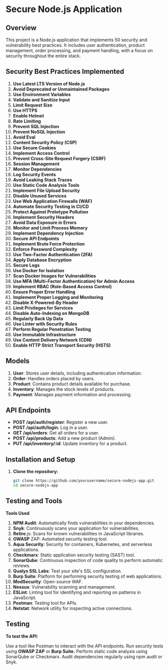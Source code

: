 # Secure Node.js Application

## Overview

This project is a Node.js application that implements 50 security and vulnerability best practices. It includes user authentication, product management, order processing, and payment handling, with a focus on security throughout the entire stack.

## Security Best Practices Implemented

1. **Use Latest LTS Version of Node.js**
2. **Avoid Deprecated or Unmaintained Packages**
3. **Use Environment Variables**
4. **Validate and Sanitize Input**
5. **Limit Request Size**
6. **Use HTTPS**
7. **Enable Helmet**
8. **Rate Limiting**
9. **Prevent SQL Injection**
10. **Prevent NoSQL Injection**
11. **Avoid Eval**
12. **Content Security Policy (CSP)**
13. **Use Secure Cookies**
14. **Implement Access Control**
15. **Prevent Cross-Site Request Forgery (CSRF)**
16. **Session Management**
17. **Monitor Dependencies**
18. **Log Security Events**
19. **Avoid Leaking Stack Traces**
20. **Use Static Code Analysis Tools**
21. **Implement File Upload Security**
22. **Disable Unused Services**
23. **Use Web Application Firewalls (WAF)**
24. **Automate Security Testing in CI/CD**
25. **Protect Against Prototype Pollution**
26. **Implement Security Headers**
27. **Avoid Data Exposure in Errors**
28. **Monitor and Limit Process Memory**
29. **Implement Dependency Injection**
30. **Secure API Endpoints**
31. **Implement Brute Force Protection**
32. **Enforce Password Complexity**
33. **Use Two-Factor Authentication (2FA)**
34. **Apply Database Encryption**
35. **Secure Logs**
36. **Use Docker for Isolation**
37. **Scan Docker Images for Vulnerabilities**
38. **Use MFA (Multi-Factor Authentication) for Admin Access**
39. **Implement RBAC (Role-Based Access Control)**
40. **Ensure Proper Error Handling**
41. **Implement Proper Logging and Monitoring**
42. **Disable X-Powered-By Header**
43. **Limit Privileges for Services**
44. **Disable Auto-Indexing on MongoDB**
45. **Regularly Back Up Data**
46. **Use Linter with Security Rules**
47. **Perform Regular Penetration Testing**
48. **Use Immutable Infrastructure**
49. **Use Content Delivery Network (CDN)**
50. **Enable HTTP Strict Transport Security (HSTS)**

## Models

1. **User**: Stores user details, including authentication information.
2. **Order**: Handles orders placed by users.
3. **Product**: Contains product details available for purchase.
4. **Inventory**: Manages the stock levels of products.
5. **Payment**: Manages payment information and processing.

## API Endpoints

- **POST /api/auth/register**: Register a new user.
- **POST /api/auth/login**: Log in a user.
- **GET /api/orders**: Get all orders for a user.
- **POST /api/products**: Add a new product (Admin).
- **PUT /api/inventory/:id**: Update inventory for a product.

## Installation and Setup

1. **Clone the repository:**

   ```bash
   git clone https://github.com/yourusername/secure-nodejs-app.git
   cd secure-nodejs-app


## Testing and Tools
**Tools Used**
1. **NPM Audit**: Automatically finds vulnerabilities in your dependencies.
2. **Snyk**: Continuously scans your application for vulnerabilities.
3. **Retire**.js: Scans for known vulnerabilities in JavaScript libraries.
4. **OWASP** ZAP: Automated security testing tool.
5. **Aqua Security**: Security for containers, Kubernetes, and serverless applications.
6. **Checkmarx**: Static application security testing (SAST) tool.
7. **SonarQube**: Continuous inspection of code quality to perform automatic reviews.
8. **Qualys SSL Labs**: Test your site's SSL configuration.
9. **Burp Suite**: Platform for performing security testing of web applications.
10. **ModSecurity**: Open-source WAF.
11. **Nessus**: Vulnerability scanning and management.
12. **ESLint**: Linting tool for identifying and reporting on patterns in JavaScript.
13. **Postman**: Testing tool for APIs.
14. **Netstat**: Network utility for inspecting active connections.


## Testing
**To test the API:**

Use a tool like Postman to interact with the API endpoints.
Run security tests using **OWASP ZAP** or **Burp Suite.**
Perform static code analysis using SonarQube or Checkmarx.
Audit dependencies regularly using npm audit or Snyk.